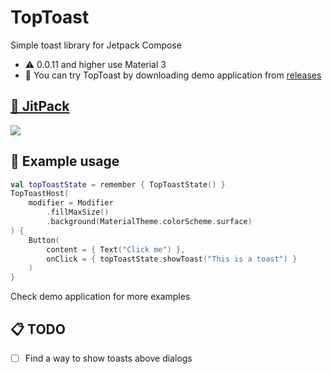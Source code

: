 # TopToast
Simple toast library for Jetpack Compose
- ⚠️ 0.0.11 and higher use Material 3
- 👀 You can try TopToast by downloading demo application from [releases](https://github.com/aliernfrog/top-toast-compose/releases)

## [📁 JitPack](https://jitpack.io/#aliernfrog/top-toast-compose)
[![](https://jitpack.io/v/aliernfrog/top-toast-compose.svg)](https://jitpack.io/#aliernfrog/top-toast-compose)

## 🍞 Example usage
```kotlin
val topToastState = remember { TopToastState() }
TopToastHost(
    modifier = Modifier
        .fillMaxSize()
        .background(MaterialTheme.colorScheme.surface)
) {
    Button(
        content = { Text("Click me") },
        onClick = { topToastState.showToast("This is a toast") }
    )
}
```
Check demo application for more examples


## 📋 TODO
+ [ ] Find a way to show toasts above dialogs
